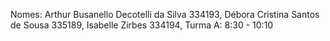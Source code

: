 Nomes: Arthur Busanello Decotelli da Silva 334193, Débora Cristina Santos de Sousa 335189, Isabelle Zirbes 334194, Turma A: 8:30 - 10:10
